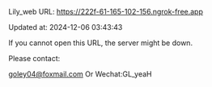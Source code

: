Lily_web URL: https://222f-61-165-102-156.ngrok-free.app

Updated at: 2024-12-06 03:43:43

If you cannot open this URL, the server might be down.

Please contact: 

goley04@foxmail.com Or Wechat:GL_yeaH